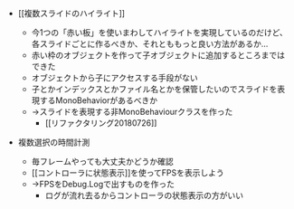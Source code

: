 
- [[複数スライドのハイライト]]
    - 今1つの「赤い板」を使いまわしてハイライトを実現しているのだけど、各スライドごとに作るべきか、それとももっと良い方法があるか…
    - 赤い枠のオブジェクトを作って子オブジェクトに追加するところまではできた
    - オブジェクトから子にアクセスする手段がない
    - 子とかインデックスとかファイル名とかを保管したいのでスライドを表現するMonoBehaviorがあるべきか
    - →スライドを表現する非MonoBehaviourクラスを作った
        - [[リファクタリング20180726]]

- 複数選択の時間計測
    - 毎フレームやっても大丈夫かどうか確認
    - [[コントローラに状態表示]]を使ってFPSを表示しよう
    - →FPSをDebug.Logで出すものを作った
        - ログが流れ去るからコントローラの状態表示の方がいい

